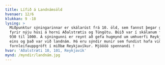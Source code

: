 ```yaml
---
title: Lífið á Landnámsöld
hvenaer: 12/6
klukkan: 9 -18
lysing: >
  Miðpunktur sýningarinnar er skálarúst frá 10. öld, sem fannst þegar grafið var
  fyrir nýju húsi á horni Aðalstrætis og Túngötu. Búið var í skálanum frá því um
  930 til 1000. Á sýningunni er reynt að gefa hugmynd um umhverfi Reykjavíkur
  eins og það var við landnám. Þá eru sýndir munir sem fundist hafa við
  fornleifauppgröft í miðbæ Reykjavíkur. Mjöööö spennandi !
hvar: 'Aðalstræti 10, 101, Reykjavík'
mynd: /myndir/landnám.jpg
---
```


